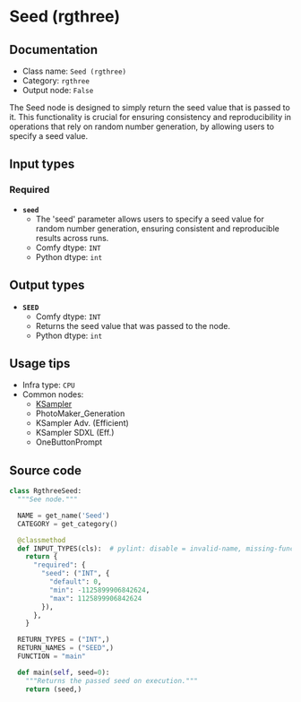 # Seed (rgthree)
## Documentation
- Class name: `Seed (rgthree)`
- Category: `rgthree`
- Output node: `False`

The Seed node is designed to simply return the seed value that is passed to it. This functionality is crucial for ensuring consistency and reproducibility in operations that rely on random number generation, by allowing users to specify a seed value.
## Input types
### Required
- **`seed`**
    - The 'seed' parameter allows users to specify a seed value for random number generation, ensuring consistent and reproducible results across runs.
    - Comfy dtype: `INT`
    - Python dtype: `int`
## Output types
- **`SEED`**
    - Comfy dtype: `INT`
    - Returns the seed value that was passed to the node.
    - Python dtype: `int`
## Usage tips
- Infra type: `CPU`
- Common nodes:
    - [KSampler](../../Comfy/Nodes/KSampler.md)
    - PhotoMaker_Generation
    - KSampler Adv. (Efficient)
    - KSampler SDXL (Eff.)
    - OneButtonPrompt



## Source code
```python
class RgthreeSeed:
  """See node."""

  NAME = get_name('Seed')
  CATEGORY = get_category()

  @classmethod
  def INPUT_TYPES(cls):  # pylint: disable = invalid-name, missing-function-docstring
    return {
      "required": {
        "seed": ("INT", {
          "default": 0,
          "min": -1125899906842624,
          "max": 1125899906842624
        }),
      },
    }

  RETURN_TYPES = ("INT",)
  RETURN_NAMES = ("SEED",)
  FUNCTION = "main"

  def main(self, seed=0):
    """Returns the passed seed on execution."""
    return (seed,)

```
